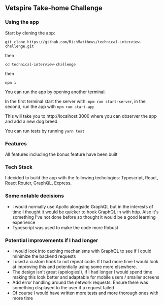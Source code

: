 ## Vetspire Take-home Challenge

### Using the app

Start by cloning the app:

`git clone https://github.com/RichMatthews/technical-interview-challenge.git`

then

`cd technical-interview-challenge`

then

`npm i`

You can run the app by opening another terminal.

In the first terminal start the server with: `npm run start-server`, in the second, run the app with `npm run start-app`

This will take you to http://localhost:3000 where you can observer the app and add a new dog breed

You can run tests by running `yarn test`

### Features

All features including the bonus feature have been built

### Tech Stack

I decided to build the app with the following techologies: Typescript, React, React Router, GraphQL, Express.

### Some notable decisions

-   I would normally use Apollo alongside GraphQL but in the interests of time I thought it would be quicker to hook GraphQL in with http. Also it's something I've not done before so thought it would be a good learning experience
-   Typescript was used to make the code more Robust

### Potential improvements if I had longer

-   I would look into caching mechanisms with GraphQL to see if I could minimize the backend requests
-   I used a custom hook to not repeat code. If I had more time I would look at improving this and potentially using some more elsewhere.
-   The design isn't great (apologies!), if I had longer I would spend time making this look better and adaptable for mobile users / smaller screens
-   Add error handling around the network requests. Ensure there was something displayed to the user if a request failed
-   Of course I would have written more tests and more thorough ones with more time
